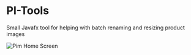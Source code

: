 # PI-Tools
Small Javafx tool for helping with batch renaming and resizing product images 

![Pim Home Screen](https://repository-images.githubusercontent.com/242176869/fce8a900-cb36-11ea-9c8c-f3dbd24091f0)
